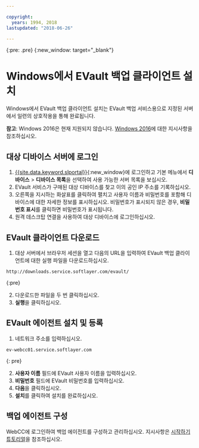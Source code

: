 ```yaml
---

copyright:
  years: 1994, 2018
lastupdated: "2018-06-26"

---
```

{:pre: .pre}
{:new_window: target="_blank"}

# Windows에서 EVault 백업 클라이언트 설치

Windows에서 EVault 백업 클라이언트 설치는 EVault 백업 서비스용으로 지정된 서버에서 일련의 상호작용을 통해 완료됩니다.

**참고**: Windows 2016은 현재 지원되지 않습니다. [Windows 2016](install-evault-windows2016.html)에 대한 지시사항을 참조하십시오.

## 대상 디바이스 서버에 로그인

1. [{{site.data.keyword.slportal}}](https://control.softlayer.com/){:new_window}에 로그인하고 기본 메뉴에서 **디바이스** > **디바이스 목록**을 선택하여 사용 가능한 서버 목록을 보십시오.
2. EVault 서비스가 구매된 대상 디바이스를 찾고 이의 공인 IP 주소를 기록하십시오. 
3. 오른쪽을 지시하는 화살표를 클릭하여 펼치고 사용자 이름과 비밀번호를 포함해 디바이스에 대한 자세한 정보를 표시하십시오. 비밀번호가 표시되지 않은 경우, **비밀번호 표시**를 클릭하면 비밀번호가 표시됩니다. 
4. 원격 데스크탑 연결을 사용하여 대상 디바이스에 로그인하십시오.

## EVault 클라이언트 다운로드

1. 대상 서버에서 브라우저 세션을 열고 다음의 URL을 입력하여 EVault 백업 클라이언트에 대한 실행 파일을 다운로드하십시오. <br/>
  ```
  http://downloads.service.softlayer.com/evault/
  ```
  {:pre}
  
2. 다운로드한 파일을 두 번 클릭하십시오.
3. **실행**을 클릭하십시오.


## EVault 에이전트 설치 및 등록
 
1. 네트워크 주소를 입력하십시오. <br />
  ```
  ev-webcc01.service.softlayer.com
  ```
  {: pre}
  
2. **사용자 이름** 필드에 EVault 사용자 이름을 입력하십시오. 
3. **비밀번호** 필드에 EVault 비밀번호를 입력하십시오. 
6. **다음**을 클릭하십시오.  
7. **설치**를 클릭하여 설치를 완료하십시오. 

## 백업 에이전트 구성

WebCC에 로그인하여 백업 에이전트를 구성하고 관리하십시오. 지시사항은 [시작하기 튜토리얼](index.html#configuring-evault-agent-in-webcc)을 참조하십시오.
